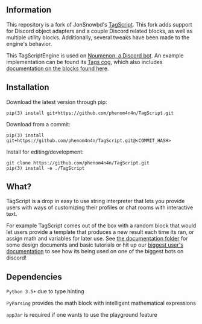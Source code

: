 ## Information

This repository is a fork of JonSnowbd's [TagScript](https://github.com/JonSnowbd/TagScript).
This fork adds support for Discord object adapters and a couple Discord related blocks, as
well as multiple utility blocks. Additionally, several tweaks have been made to the engine's
behavior.

This TagScriptEngine is used on [Noumenon, a Discord bot](https://discordapp.com/oauth2/authorize?client_id=634866217764651009&permissions=2080894207&scope=bot%20applications.commands).
An example implementation can be found its [Tags cog](https://github.com/phenom4n4n/phen-cogs/tree/master/tags),
which also includes [documentation on the blocks found here](https://phen-cogs.readthedocs.io/en/latest/?badge=latest).

## Installation

Download the latest version through pip:

```
pip(3) install git+https://github.com/phenom4n4n/TagScript.git
```

Download from a commit:

```
pip(3) install git+https://github.com/phenom4n4n/TagScript.git@<COMMIT_HASH>
```

Install for editing/development:

```
git clone https://github.com/phenom4n4n/TagScript.git
pip(3) install -e ./TagScript
```

## What?

TagScript is a drop in easy to use string interpreter that lets you provide users with ways of
customizing their profiles or chat rooms with interactive text.

For example TagScript comes out of the box with a random block that would let users provide
a template that produces a new result each time its ran, or assign math and variables for later
use. See [the documentation folder](https://github.com/JonSnowbd/TagScript/tree/v2/Documentation) for
some design documents and basic tutorials or hit up our [biggest user's documentation](https://docs.carl.gg/tags-and-triggers/tags-advanced-usage/) to see how its being used
on one of the biggest bots on discord!

## Dependencies

`Python 3.5+` due to type hinting

`PyParsing` provides the math block with intelligent mathematical expressions

`appJar` is required if one wants to use the playground feature
